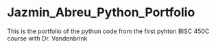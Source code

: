# Jazmin_Abreu_Python_Portfolio
This is the portfolio of the python code from the first pyhton BISC 450C course with Dr. Vandenbrink
